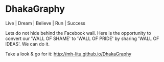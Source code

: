 # DhakaGraphy

Live | Dream | Believe | Run | Success

Lets do not hide behind the Facebook wall. Here is the opportunity to convert our 'WALL OF SHAME' to 'WALL OF PRIDE' by sharing 'WALL OF IDEAS'. We can do it.

Take a look & go for it: http://mh-litu.github.io/DhakaGraphy